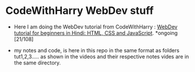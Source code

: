 # CodeWithHarry WebDev stuff

- Here I am doing the WebDev tutorial from CodeWithHarry : [WebDev tutorial for beginners in Hindi: HTML, CSS and JavaScript](https://youtube.com/playlist?list=PLu0W_9lII9agiCUZYRsvtGTXdxkzPyItg). *ongoing [21/108]

- my notes and code, is here in this repo in the same format as folders tut1,2,3..... as shown in the videos and their respective notes vides are in the same directory.
